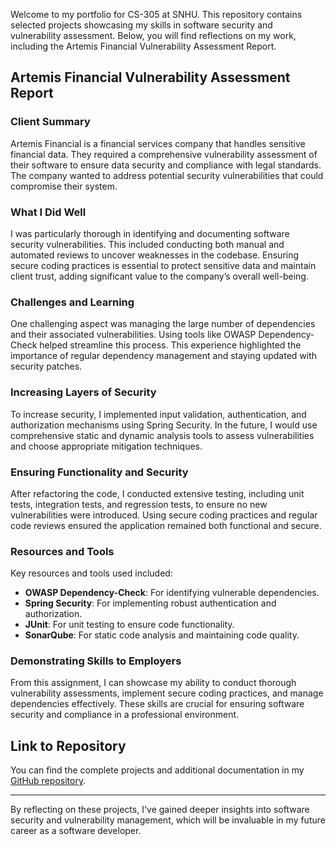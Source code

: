 Welcome to my portfolio for CS-305 at SNHU. This repository contains selected projects showcasing my skills in software security and vulnerability assessment. Below, you will find reflections on my work, including the Artemis Financial Vulnerability Assessment Report.

## Artemis Financial Vulnerability Assessment Report

### Client Summary
Artemis Financial is a financial services company that handles sensitive financial data. They required a comprehensive vulnerability assessment of their software to ensure data security and compliance with legal standards. The company wanted to address potential security vulnerabilities that could compromise their system.

### What I Did Well
I was particularly thorough in identifying and documenting software security vulnerabilities. This included conducting both manual and automated reviews to uncover weaknesses in the codebase. Ensuring secure coding practices is essential to protect sensitive data and maintain client trust, adding significant value to the company’s overall well-being.

### Challenges and Learning
One challenging aspect was managing the large number of dependencies and their associated vulnerabilities. Using tools like OWASP Dependency-Check helped streamline this process. This experience highlighted the importance of regular dependency management and staying updated with security patches.

### Increasing Layers of Security
To increase security, I implemented input validation, authentication, and authorization mechanisms using Spring Security. In the future, I would use comprehensive static and dynamic analysis tools to assess vulnerabilities and choose appropriate mitigation techniques.

### Ensuring Functionality and Security
After refactoring the code, I conducted extensive testing, including unit tests, integration tests, and regression tests, to ensure no new vulnerabilities were introduced. Using secure coding practices and regular code reviews ensured the application remained both functional and secure.

### Resources and Tools
Key resources and tools used included:
- **OWASP Dependency-Check**: For identifying vulnerable dependencies.
- **Spring Security**: For implementing robust authentication and authorization.
- **JUnit**: For unit testing to ensure code functionality.
- **SonarQube**: For static code analysis and maintaining code quality.

### Demonstrating Skills to Employers
From this assignment, I can showcase my ability to conduct thorough vulnerability assessments, implement secure coding practices, and manage dependencies effectively. These skills are crucial for ensuring software security and compliance in a professional environment.

## Link to Repository

You can find the complete projects and additional documentation in my [GitHub repository](https://github.com/jtron1/cs305-portfolio).

---

By reflecting on these projects, I've gained deeper insights into software security and vulnerability management, which will be invaluable in my future career as a software developer.
